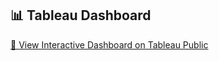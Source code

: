 ## 📊 Tableau Dashboard

[🔗 View Interactive Dashboard on Tableau Public]([https://public.tableau.com/views/your-dashboard-link](https://public.tableau.com/app/profile/haneul.kim8784/viz/Funnel_Analysis_17560160847610/Dashboard1?publish=yes))
